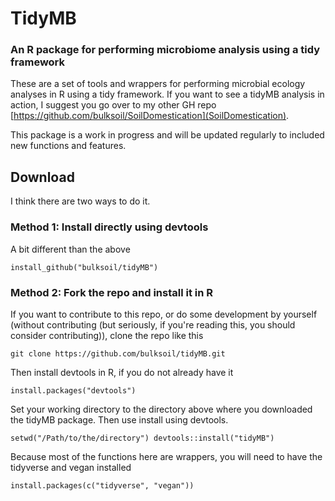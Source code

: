 # TidyMB
### An R package for performing microbiome analysis using a tidy framework

These are a set of tools and wrappers for performing microbial ecology analyses in R using a tidy framework. If you want to see a tidyMB analysis in action, I suggest you go over to my other GH repo [https://github.com/bulksoil/SoilDomestication](SoilDomestication).

This package is a work in progress and will be updated regularly to included new functions and features.

## Download
I think there are two ways to do it.

### Method 1: Install directly using devtools
A bit different than the above

`install_github("bulksoil/tidyMB")`

### Method 2: Fork the repo and install it in R
If you want to contribute to this repo, or do some development by yourself (without contributing (but seriously, if you're reading this, you should consider contributing)), clone the repo like this

`git clone https://github.com/bulksoil/tidyMB.git`

Then install devtools in R, if you do not already have it

`install.packages("devtools")`

Set your working directory to the directory above where you downloaded the tidyMB package. Then use install using devtools.

`setwd("/Path/to/the/directory")
devtools::install("tidyMB")`

Because most of the functions here are wrappers, you will need to have the tidyverse and vegan installed

`install.packages(c("tidyverse", "vegan"))`

